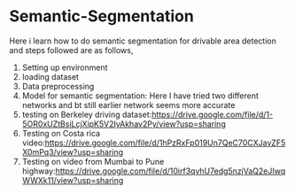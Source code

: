 # Semantic-Segmentation
Here i learn how to do semantic segmentation for drivable area detection and steps followed are as follows,
1. Setting up environment
2. loading dataset
3. Data preprocessing
4. Model for semantic segmentation: Here I have tried two different networks and bt still earlier network seems more accurate
5. testing on Berkeley driving dataset:https://drive.google.com/file/d/1-5OR0xUZtBsiLcjXipK5V2IyAkhav2Py/view?usp=sharing
6. Testing on Costa rica video:https://drive.google.com/file/d/1hPzRxFp019Un7QeC70CXJavZF5X0mPq3/view?usp=sharing
7. Testing on video from Mumbai to Pune highway:https://drive.google.com/file/d/10irf3qvhU7edg5nzjVaQ2eJIwqWWXk11/view?usp=sharing

